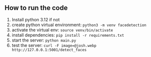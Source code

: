## How to run the code
1. Install python 3.12 if not
2. create python virtual environment: `python3 -m venv facedetection`
3. activate the virtual env: `source venv/bin/activate`
4. install dependencies: `pip install -r requirements.txt`
5. start the server: `python main.py`
6. test the server: `curl -F image=@josh.webp http://127.0.0.1:5001/detect_faces`

